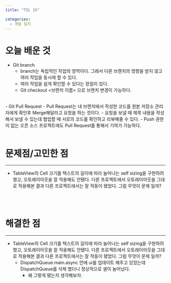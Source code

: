 ```yaml
---
title: "TIL 15"

categories:
  - 개발 일지
---
```

# 오늘 배운 것
- Git branch
    - branch는 독립적인 작업의 영역이다. 그래서 다른 브랜치의 영향을 받지 않고 여러 작업을 동시에 할 수 있다.
    - 여러 작업을 쉽게 확인할 수 있다는 장점이 있다.
    - Git checkout <브랜치 이름> 으로 브랜치 변경이 가능하다.
<br>
- Git Pull Request
    - Pull Request는 내 브랜치에서 작성한 코드를 원본 저장소 관리자에게 확인후 Merge해달라고 요청을 하는 것이다. 
    - 요청을 보낼 때 제목 내용을 작성해서 보낼 수 있는데 협업할 때 서로의 코드를 확인하고 리뷰해줄 수 있다.    
    - Push 권한이 없는 오픈 소스 프로젝트에도 Pull Request를 통해서 기여가 가능하다.

<br>
<br>

# 문제점/고민한 점
***
- TableView의 Cell 크기를 텍스트의 길이에 따라 늘어나는 self sizing을 구현하려 했고, 오토레이아웃을 잘 적용해도 안됐다. 다른 프로젝트에서 오토레이아웃을 그대로 적용해본 결과 다른 프로젝트에서는 잘 작동이 됐었다.
그럼 무엇이 문제 일까?

<br>
<br>

# 해결한 점
***
- TableView의 Cell 크기를 텍스트의 길이에 따라 늘어나는 self sizing을 구현하려 했고, 오토레이아웃을 잘 적용해도 안됐다. 다른 프로젝트에서 오토레이아웃을 그대로 적용해본 결과 다른 프로젝트에서는 잘 작동이 됐었다.
그럼 무엇이 문제 일까?
    - DispatchQueue.main.async 안에 ui를 업데이트 해주고 있었는데 DispatchQueue를 삭제 했더니 정상적으로 셀이 늘어났다.
        - 왜 그렇게 됐는지 생각해보자.